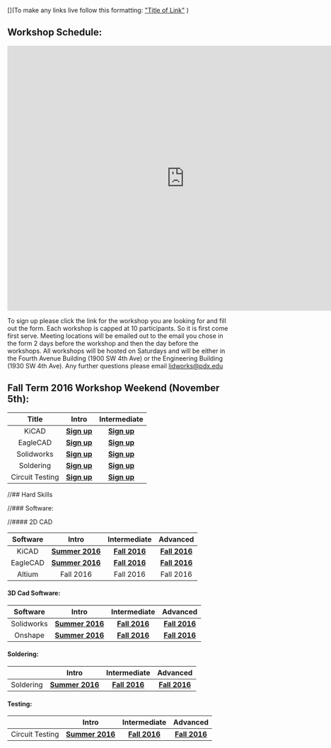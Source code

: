 [](To make any links live follow this formatting:
["Title of Link"](Link)
)

## Workshop Schedule:

<iframe src="https://calendar.google.com/calendar/embed?title=L.I.D.%20Workshops&amp;height=600&amp;wkst=1&amp;bgcolor=%23FFFFFF&amp;ctz=America%2FLos_Angeles" style="border-width:0" width="800" height="600" frameborder="0" scrolling="no" markdown="0">&nbsp;</iframe>


To sign up please click the link for the workshop you are looking for and fill out the form.  Each workshop is capped at 10 participants.  So it is first come first serve.  Meeting locations will be emailed out to the email you chose in the form 2 days before the workshop and then the day before the workshops.  All workshops will be hosted on Saturdays and will be either in the Fourth Avenue Building (1900 SW 4th Ave) or the Engineering Building (1930 SW 4th Ave).  Any further questions please email <lidworks@pdx.edu>

## Fall Term 2016 Workshop Weekend (November 5th):
|Title|Intro|Intermediate|
|:---------------:|:------------------------:|:---------:|
| KiCAD |**[Sign up](https://www.eventbrite.com/e/intro-to-kicad-tickets-28612343289)**|**[Sign up](https://www.eventbrite.com/e/intermediate-ki-cad-tickets-28612553919)**|
| EagleCAD |**[Sign up](https://www.eventbrite.com/e/intro-to-eagle-cad-tickets-28611075497)**|**[Sign up](https://www.eventbrite.com/e/intermediate-eagle-cad-tickets-28611615111)**|
| Solidworks  |**[Sign up](https://www.eventbrite.com/e/intro-to-solidworks-tickets-28612913996)**|**[Sign up](https://www.eventbrite.com/e/intermediate-soldiworks-tickets-28789756938)**|
| Soldering |**[Sign up](https://www.eventbrite.com/e/intro-to-soldering-tickets-28789936475)**|**[Sign up](https://www.eventbrite.com/e/intermediate-soldering-tickets-28790106985)**|
| Circuit Testing | **[Sign up](https://www.eventbrite.com/e/intro-to-circuit-testing-tickets-28849432429)** |**[Sign up](https://www.eventbrite.com/e/intermediate-circuit-testing-tickets-28849471546)**|

//## Hard Skills

//### Software:

//#### 2D CAD 



|Software |                                                         Intro                                                         | Intermediate |  Advanced  |
|:---------------:|:---------------------------------------------------------------------------------------------------------------------:|:------------:|:----------:|
| KiCAD |**[Summer 2016](https://github.com/psu-epl/psu-epl.github.com/wiki/KiCAD)**|**[Fall 2016](https://github.com/psu-epl/psu-epl.github.com/wiki/KiCAD#intermediate-kicad)**|**[Fall 2016](https://github.com/psu-epl/psu-epl.github.com/wiki/KiCAD#advanced-kicad)**|
| EagleCAD |**[Summer 2016](https://github.com/psu-epl/psu-epl.github.com/wiki/Eagle-CAD#intro)**|**[Fall 2016](https://github.com/psu-epl/psu-epl.github.com/wiki/Eagle-CAD#intermediate)**|**[Fall 2016](https://github.com/psu-epl/psu-epl.github.com/wiki/Eagle-CAD#advanced)**|
| Altium   | Fall 2016 |  Fall 2016   | Fall 2016  |


#### 3D Cad Software:

|   Software  |    Intro    | Intermediate |      Advanced     |
|:-----------:|:-----------:|:------------:|:-----------------:|
| Solidworks  |**[Summer 2016](https://github.com/psu-epl/psu-epl.github.com/wiki/SolidWorks#intro6)**|**[Fall 2016](https://github.com/psu-epl/psu-epl.github.com/wiki/SolidWorks#intermediate-coming-fall-2016)**|**[Fall 2016](https://github.com/psu-epl/psu-epl.github.com/wiki/SolidWorks#advanced-coming-fall-2016)**|
|   Onshape   |**[Summer 2016](https://github.com/psu-epl/psu-epl.github.com/wiki/Onshape-Workshop#intro-summer-2016)**|**[Fall 2016](https://github.com/psu-epl/psu-epl.github.com/wiki/Onshape-Workshop#intermediate-coming-fall-2016)**|**[Fall 2016](https://github.com/psu-epl/psu-epl.github.com/wiki/Onshape-Workshop#advanced-coming-end-of-fall-2016)**|


#### Soldering:

|           |    Intro    | Intermediate |  Advanced  |
|:---------:|:-----------:|:------------:|:----------:|
| Soldering |**[Summer 2016](https://github.com/psu-epl/psu-epl.github.com/wiki/Soldering-Workshop#intro)**|**[Fall 2016](https://github.com/psu-epl/psu-epl.github.com/wiki/Soldering-Workshop#intermediate-soldering)**|**[Fall 2016](https://github.com/psu-epl/psu-epl.github.com/wiki/Soldering-Workshop#advanced-soldering)**|

#### Testing:

|                 |    Intro    | Intermediate |  Advanced  |
|:---------------:|:-----------:|:------------:|:----------:|
| Circuit Testing | **[Summer 2016](https://github.com/psu-epl/psu-epl.github.com/wiki/Circuit-Testing#intro)** |**[Fall 2016](https://github.com/psu-epl/psu-epl.github.com/wiki/Circuit-Testing#intermediate-coming-fall-2016)**|**[Fall 2016](https://github.com/psu-epl/psu-epl.github.com/wiki/Circuit-Testing#advanced-coming-fall-2016)**|



